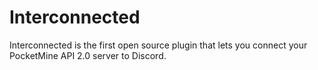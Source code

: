 # Interconnected
Interconnected is the first open source plugin that lets you connect your PocketMine API 2.0 server to Discord.
